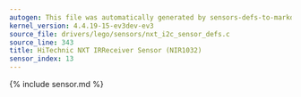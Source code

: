 ```yaml
---
autogen: This file was automatically generated by sensors-defs-to-markdown.py
kernel_version: 4.4.19-15-ev3dev-ev3
source_file: drivers/lego/sensors/nxt_i2c_sensor_defs.c
source_line: 343
title: HiTechnic NXT IRReceiver Sensor (NIR1032)
sensor_index: 13
---
```


{% include sensor.md %}
